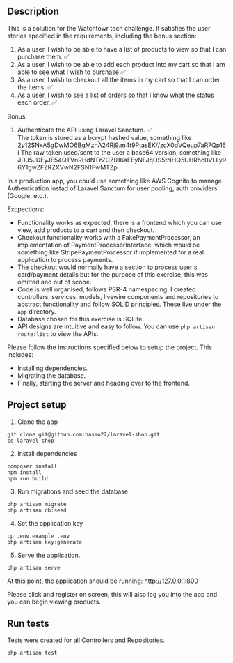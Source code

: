 ## Description

This is a solution for the Watchtowr tech challenge. It satisfies the user stories specified in the requirements, including the bonus section:

1. As a user, I wish to be able to have a list of products to view so that I can purchase them. ✅
2. As a user, I wish to be able to add each product into my cart so that I am able to see what I wish to purchase ✅
3. As a user, I wish to checkout all the items in my cart so that I can order the items. ✅
4. As a user, I wish to see a list of orders so that I know what the status each order. ✅

Bonus:
1. Authenticate the API using Laravel Sanctum. ✅ </br>
The token is stored as a bcrypt hashed value, something like $2y$12$NxA5gDwMO6BgMzhA24Rj9.m4t9PtasEK//zcX0dVQeup7aR7Qp16i
The raw token used/sent to the user a base64 version, something like JDJ5JDEyJE54QTVnRHdNTzZCZ016aEEyNFJqOS5tNHQ5UHRhc0VLLy96Y1gwZFZRZXVwN2FSN1FwMTZp

In a production app, you could use something like AWS Cognito to manage Authentication instad of Laravel Sanctum for user pooling, auth providers (Google, etc.).

Excpections:
- Functionality works as expected, there is a frontend which you can use view, add products to a cart and then checkout. 
- Checkout functionality works with a FakePaymentProcessor, an implementation of PaymentProcessorInterface, which would be something like StripePaymentProcessor if implemented for a real application to process payments.
- The checkout would normally have a section to process user's card/payment details but for the purpose of this exercise, this was omitted and out of scope. 
- Code is well organised, follows PSR-4 namespacing. I created controllers, services, models, livewire components and repositories to abstract functionality and follow SOLID principles. These live under the ```app``` directory.
- Database chosen for this exercise is SQLite. 
- API designs are intuitive and easy to follow. You can use ```php artisan route:list``` to view the APIs.

Please follow the instructions specified below to setup the project. This includes:
- Installing dependencies.
- Migrating the database.
- Finally, starting the server and heading over to the frontend.

## Project setup

1. Clone the app
```
git clone git@github.com:hasmo22/laravel-shop.git
cd laravel-shop
```

2. Install dependencies
```
composer install
npm install
npm run build
```

3. Run migrations and seed the database
```
php artisan migrate
php artisan db:seed
```

4. Set the application key
```
cp .env.example .env
php artisan key:generate
```

5. Serve the application.
```
php artisan serve
```

At this point, the application should be running: http://127.0.0.1:800

Please click and register on screen, this will also log you into the app and you can begin viewing products.

## Run tests

Tests were created for all Controllers and Repositories.

```
php artisan test
```
